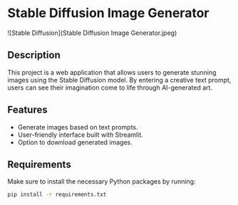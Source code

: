 # Stable Diffusion Image Generator

![Stable Diffusion](Stable Diffusion Image Generator.jpeg)

## Description

This project is a web application that allows users to generate stunning images using the Stable Diffusion model. By entering a creative text prompt, users can see their imagination come to life through AI-generated art.

## Features

- Generate images based on text prompts.
- User-friendly interface built with Streamlit.
- Option to download generated images.

## Requirements

Make sure to install the necessary Python packages by running:

```bash
pip install -r requirements.txt
